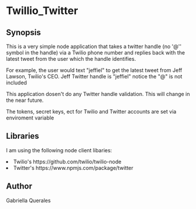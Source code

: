 <H1>Twillio_Twitter</H1>

<H2>Synopsis</H2>

<p>This is a very simple node application that takes a twitter handle (no '@'' symbol in the handle) via a Twilio phone number and replies back with the latest tweet from the user which the handle identifies.</p>

<p>For example, the user would text "jeffiel" to get the latest tweet from Jeff Lawson, Twilio's CEO. Jeff Twitter handle is "jeffiel" notice the "@" is not included</p>

<p>
This application dosen't do any Twitter handle validation. This will change in the near future. 
</p>	

<p>The tokens, secret keys, ect for Twilio and Twitter accounts are set via enviroment variable</p>

<H2>Libraries</H2>
<p> I am using the following node client libaries: </p>
<li>Twilio's  https://github.com/twilio/twilio-node</li> 
<li>Twitter's https://www.npmjs.com/package/twitter</li> 


<H2> Author </H2>
<p>Gabriella Querales</p>